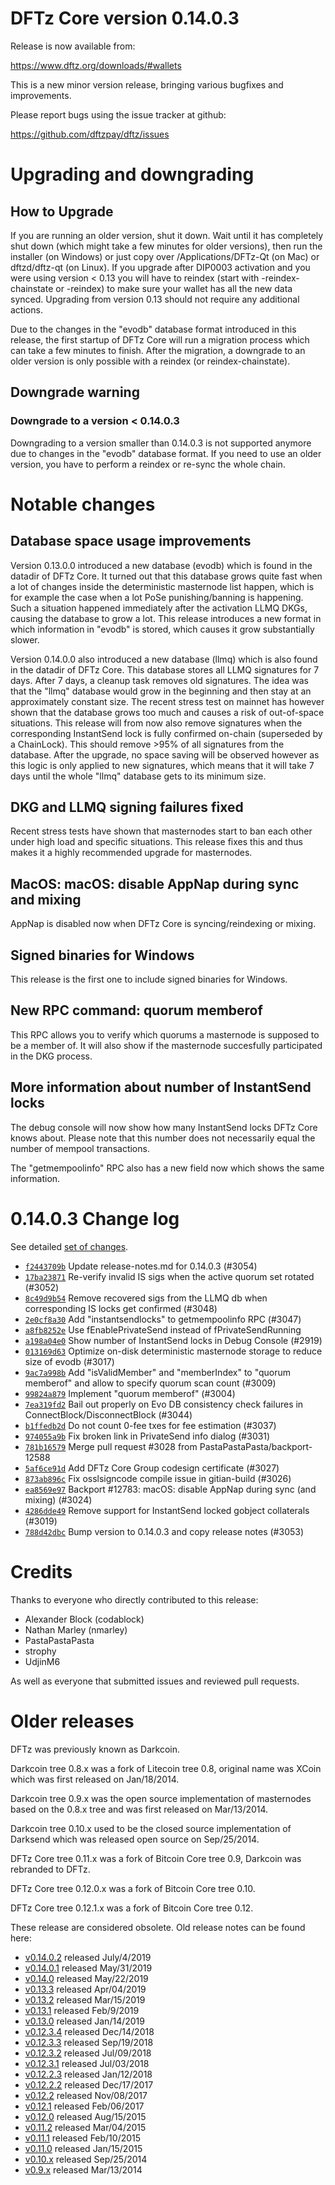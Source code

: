 DFTz Core version 0.14.0.3
==========================

Release is now available from:

  <https://www.dftz.org/downloads/#wallets>

This is a new minor version release, bringing various bugfixes and improvements.

Please report bugs using the issue tracker at github:

  <https://github.com/dftzpay/dftz/issues>


Upgrading and downgrading
=========================

How to Upgrade
--------------

If you are running an older version, shut it down. Wait until it has completely
shut down (which might take a few minutes for older versions), then run the
installer (on Windows) or just copy over /Applications/DFTz-Qt (on Mac) or
dftzd/dftz-qt (on Linux). If you upgrade after DIP0003 activation and you were
using version < 0.13 you will have to reindex (start with -reindex-chainstate
or -reindex) to make sure your wallet has all the new data synced. Upgrading from
version 0.13 should not require any additional actions.

Due to the changes in the "evodb" database format introduced in this release, the
first startup of DFTz Core will run a migration process which can take a few minutes
to finish. After the migration, a downgrade to an older version is only possible with
a reindex (or reindex-chainstate).

Downgrade warning
-----------------

### Downgrade to a version < 0.14.0.3

Downgrading to a version smaller than 0.14.0.3 is not supported anymore due to changes
in the "evodb" database format. If you need to use an older version, you have to perform
a reindex or re-sync the whole chain.

Notable changes
===============

Database space usage improvements
--------------------------------
Version 0.13.0.0 introduced a new database (evodb) which is found in the datadir of DFTz Core. It turned
out that this database grows quite fast when a lot of changes inside the deterministic masternode list happen,
which is for example the case when a lot PoSe punishing/banning is happening. Such a situation happened
immediately after the activation LLMQ DKGs, causing the database to grow a lot. This release introduces
a new format in which information in "evodb" is stored, which causes it grow substantially slower.  

Version 0.14.0.0 also introduced a new database (llmq) which is also found in the datadir of DFTz Core.
This database stores all LLMQ signatures for 7 days. After 7 days, a cleanup task removes old signatures.
The idea was that the "llmq" database would grow in the beginning and then stay at an approximately constant
size. The recent stress test on mainnet has however shown that the database grows too much and causes a risk
of out-of-space situations. This release will from now also remove signatures when the corresponding InstantSend
lock is fully confirmed on-chain (superseded by a ChainLock). This should remove >95% of all signatures from
the database. After the upgrade, no space saving will be observed however as this logic is only applied to new
signatures, which means that it will take 7 days until the whole "llmq" database gets to its minimum size.

DKG and LLMQ signing failures fixed
-----------------------------------
Recent stress tests have shown that masternodes start to ban each other under high load and specific situations.
This release fixes this and thus makes it a highly recommended upgrade for masternodes.

MacOS: macOS: disable AppNap during sync and mixing
---------------------------------------------------
AppNap is disabled now when DFTz Core is syncing/reindexing or mixing.

Signed binaries for Windows
---------------------------
This release is the first one to include signed binaries for Windows.

New RPC command: quorum memberof <proTxHash>
--------------------------------------------
This RPC allows you to verify which quorums a masternode is supposed to be a member of. It will also show
if the masternode succesfully participated in the DKG process.

More information about number of InstantSend locks
--------------------------------------------------
The debug console will now show how many InstantSend locks DFTz Core knows about. Please note that this number
does not necessarily equal the number of mempool transactions.

The "getmempoolinfo" RPC also has a new field now which shows the same information.

0.14.0.3 Change log
===================

See detailed [set of changes](https://github.com/dftzpay/dftz/compare/v0.14.0.2...dftzpay:v0.14.0.3).

- [`f2443709b`](https://github.com/dftzpay/dftz/commit/f2443709b) Update release-notes.md for 0.14.0.3 (#3054)
- [`17ba23871`](https://github.com/dftzpay/dftz/commit/17ba23871) Re-verify invalid IS sigs when the active quorum set rotated (#3052)
- [`8c49d9b54`](https://github.com/dftzpay/dftz/commit/8c49d9b54) Remove recovered sigs from the LLMQ db when corresponding IS locks get confirmed (#3048)
- [`2e0cf8a30`](https://github.com/dftzpay/dftz/commit/2e0cf8a30) Add "instantsendlocks" to getmempoolinfo RPC (#3047)
- [`a8fb8252e`](https://github.com/dftzpay/dftz/commit/a8fb8252e) Use fEnablePrivateSend instead of fPrivateSendRunning
- [`a198a04e0`](https://github.com/dftzpay/dftz/commit/a198a04e0) Show number of InstantSend locks in Debug Console (#2919)
- [`013169d63`](https://github.com/dftzpay/dftz/commit/013169d63) Optimize on-disk deterministic masternode storage to reduce size of evodb (#3017)
- [`9ac7a998b`](https://github.com/dftzpay/dftz/commit/9ac7a998b) Add "isValidMember" and "memberIndex" to "quorum memberof" and allow to specify quorum scan count (#3009)
- [`99824a879`](https://github.com/dftzpay/dftz/commit/99824a879) Implement "quorum memberof" (#3004)
- [`7ea319fd2`](https://github.com/dftzpay/dftz/commit/7ea319fd2) Bail out properly on Evo DB consistency check failures in ConnectBlock/DisconnectBlock (#3044)
- [`b1ffedb2d`](https://github.com/dftzpay/dftz/commit/b1ffedb2d) Do not count 0-fee txes for fee estimation (#3037)
- [`974055a9b`](https://github.com/dftzpay/dftz/commit/974055a9b) Fix broken link in PrivateSend info dialog (#3031)
- [`781b16579`](https://github.com/dftzpay/dftz/commit/781b16579) Merge pull request #3028 from PastaPastaPasta/backport-12588
- [`5af6ce91d`](https://github.com/dftzpay/dftz/commit/5af6ce91d) Add DFTz Core Group codesign certificate (#3027)
- [`873ab896c`](https://github.com/dftzpay/dftz/commit/873ab896c) Fix osslsigncode compile issue in gitian-build (#3026)
- [`ea8569e97`](https://github.com/dftzpay/dftz/commit/ea8569e97) Backport #12783: macOS: disable AppNap during sync (and mixing) (#3024)
- [`4286dde49`](https://github.com/dftzpay/dftz/commit/4286dde49) Remove support for InstantSend locked gobject collaterals (#3019)
- [`788d42dbc`](https://github.com/dftzpay/dftz/commit/788d42dbc) Bump version to 0.14.0.3 and copy release notes (#3053)

Credits
=======

Thanks to everyone who directly contributed to this release:

- Alexander Block (codablock)
- Nathan Marley (nmarley)
- PastaPastaPasta
- strophy
- UdjinM6

As well as everyone that submitted issues and reviewed pull requests.

Older releases
==============

DFTz was previously known as Darkcoin.

Darkcoin tree 0.8.x was a fork of Litecoin tree 0.8, original name was XCoin
which was first released on Jan/18/2014.

Darkcoin tree 0.9.x was the open source implementation of masternodes based on
the 0.8.x tree and was first released on Mar/13/2014.

Darkcoin tree 0.10.x used to be the closed source implementation of Darksend
which was released open source on Sep/25/2014.

DFTz Core tree 0.11.x was a fork of Bitcoin Core tree 0.9,
Darkcoin was rebranded to DFTz.

DFTz Core tree 0.12.0.x was a fork of Bitcoin Core tree 0.10.

DFTz Core tree 0.12.1.x was a fork of Bitcoin Core tree 0.12.

These release are considered obsolete. Old release notes can be found here:

- [v0.14.0.2](https://github.com/dftzpay/dftz/blob/master/doc/release-notes/dftz/release-notes-0.14.0.2.md) released July/4/2019
- [v0.14.0.1](https://github.com/dftzpay/dftz/blob/master/doc/release-notes/dftz/release-notes-0.14.0.1.md) released May/31/2019
- [v0.14.0](https://github.com/dftzpay/dftz/blob/master/doc/release-notes/dftz/release-notes-0.14.0.md) released May/22/2019
- [v0.13.3](https://github.com/dftzpay/dftz/blob/master/doc/release-notes/dftz/release-notes-0.13.3.md) released Apr/04/2019
- [v0.13.2](https://github.com/dftzpay/dftz/blob/master/doc/release-notes/dftz/release-notes-0.13.2.md) released Mar/15/2019
- [v0.13.1](https://github.com/dftzpay/dftz/blob/master/doc/release-notes/dftz/release-notes-0.13.1.md) released Feb/9/2019
- [v0.13.0](https://github.com/dftzpay/dftz/blob/master/doc/release-notes/dftz/release-notes-0.13.0.md) released Jan/14/2019
- [v0.12.3.4](https://github.com/dftzpay/dftz/blob/master/doc/release-notes/dftz/release-notes-0.12.3.4.md) released Dec/14/2018
- [v0.12.3.3](https://github.com/dftzpay/dftz/blob/master/doc/release-notes/dftz/release-notes-0.12.3.3.md) released Sep/19/2018
- [v0.12.3.2](https://github.com/dftzpay/dftz/blob/master/doc/release-notes/dftz/release-notes-0.12.3.2.md) released Jul/09/2018
- [v0.12.3.1](https://github.com/dftzpay/dftz/blob/master/doc/release-notes/dftz/release-notes-0.12.3.1.md) released Jul/03/2018
- [v0.12.2.3](https://github.com/dftzpay/dftz/blob/master/doc/release-notes/dftz/release-notes-0.12.2.3.md) released Jan/12/2018
- [v0.12.2.2](https://github.com/dftzpay/dftz/blob/master/doc/release-notes/dftz/release-notes-0.12.2.2.md) released Dec/17/2017
- [v0.12.2](https://github.com/dftzpay/dftz/blob/master/doc/release-notes/dftz/release-notes-0.12.2.md) released Nov/08/2017
- [v0.12.1](https://github.com/dftzpay/dftz/blob/master/doc/release-notes/dftz/release-notes-0.12.1.md) released Feb/06/2017
- [v0.12.0](https://github.com/dftzpay/dftz/blob/master/doc/release-notes/dftz/release-notes-0.12.0.md) released Aug/15/2015
- [v0.11.2](https://github.com/dftzpay/dftz/blob/master/doc/release-notes/dftz/release-notes-0.11.2.md) released Mar/04/2015
- [v0.11.1](https://github.com/dftzpay/dftz/blob/master/doc/release-notes/dftz/release-notes-0.11.1.md) released Feb/10/2015
- [v0.11.0](https://github.com/dftzpay/dftz/blob/master/doc/release-notes/dftz/release-notes-0.11.0.md) released Jan/15/2015
- [v0.10.x](https://github.com/dftzpay/dftz/blob/master/doc/release-notes/dftz/release-notes-0.10.0.md) released Sep/25/2014
- [v0.9.x](https://github.com/dftzpay/dftz/blob/master/doc/release-notes/dftz/release-notes-0.9.0.md) released Mar/13/2014

